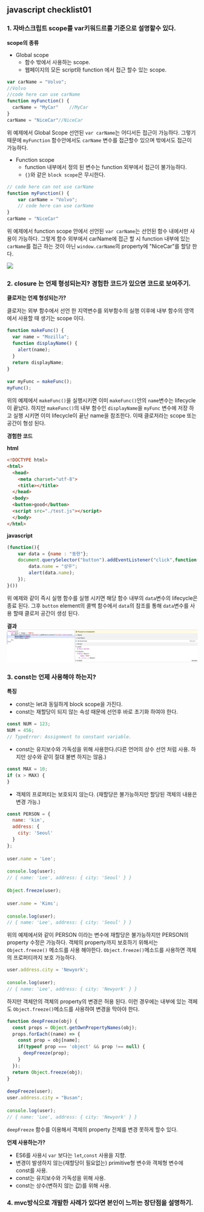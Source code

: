 ## javascript checklist01

### 1. 자바스크립트 scope를 var키워드르를 기준으로 설명할수 있다.
**scope의 종류**

- Global scope		
  - 함수 밖에서 사용하는 scope.
  - 웹페이지의 모든 script와 function 에서 접근 할수 있는 scope.

~~~javascript
var carName = "Volvo";
//Volvo
//code here can use carName
function myFunction() {    
  carName = "MyCar"    //MyCar
} 
carName = "NiceCar"//NiceCar
~~~
위 예제에서 Global Scope 선언된 `var carName`는 어디서든 접근이 가능하다. 그렇기 때문에
`myFunction` 함수안에서도 `carName` 변수를 접근할수 있으며 밖에서도 접근이 가능하다.

- Function scope
  - function 내부에서 정의 된 변수는 function 외부에서 접근이 불가능하다. 
  - `{}`와 같은 `block scope`은 무시한다.
~~~javascript
// code here can not use carName
function myFunction() {
    var carName = "Volvo";
    // code here can use carName
}
carName = "NiceCar"
~~~
위 예제에서 function scope 안에서 선언된 `var carName`는 선언된 함수 내에서만 사용이 가능하다. 그렇게 함수 외부에서 carName에 접근 할 시 function 내부에 있는 `carName`를 접근 하는 것이 아닌 `window.carName`의 property에 "NiceCar"를 할당 한다. 



<img src="http://www.datchley.name/content/images/2015/08/js-es5-scope-2.png" />




### 2. closure 는 언제 형성되는지? 경험한 코드가 있으면 코드로 보여주기.
**클로저는 언제 형성되는가?**

클로저는 외부 함수에서 선언 한 지역변수를 외부함수의 실행 이후에 내부 함수의 영역에서 사용할 때 생기는 scope 이다.

~~~javascript
function makeFunc() {
  var name = "Mozilla";
  function displayName() {
    alert(name);
  }
  return displayName;
}

var myFunc = makeFunc();
myFunc();
~~~
위의 예제에서 `makeFunc()`을 실행시키면 이미 `makeFunc()`안의 `name`변수는 lifecycle이 끝났다. 하지만 `makeFunc()`의 내부 함수인 `displayName`을 `myFunc` 변수에 저장 하고 실행 시키면 이미 lifecycle이 끝난 name을 참조한다. 이때 클로저라는 scope 또는 공간이 형성 된다.

**경험한 코드**

**html**
~~~html
<!DOCTYPE html>
<html>
  <head>
    <meta charset="utf-8">
    <title></title>
  </head>
  <body>
  <button>good</button>
  <script src="./test.js"></script>
  </body>
</html>
~~~

**javascript**
~~~javascript
(function(){
	var data = {name : "동현"};
	document.querySelector("button").addEventListener("click",function(){
      	data.name = "상우";
      	alert(data.name);
	});
}())
~~~
위 예제와 같이 즉시 실행 함수를 실행 시키면 해당 함수 내부의 `data`변수의 lifecycle은 종료 된다. 그후 `button` element의 콜백 함수에서 `data`의 참조를 통해 `data`변수를 사용 할때 클로저 공간이 생성 된다.

**결과**
<img src="./images/closeure_ex01.png" />






### 3. const는 언제 사용해야 하는지?
**특징**

- const는 let과 동일하게  block scope을 가진다.
- const는 재할당이 되지 않는 속성 때문에 선언후 바로 초기화 하여야 한다.
~~~javascript
const NUM = 123;
NUM = 456; 
// TypeError: Assignment to constant variable.
~~~

- const는 유지보수와 가독성을 위해 사용한다.(다른 언어의 상수 선언 처럼 사용. 하지만 상수와 같이 절대 불변 하지는 않음.)
~~~javascript
const MAX = 10;
if (x > MAX) {
}
~~~

- 객체의 프로퍼티는 보호되지 않는다. (재할당은 불가능하지만 할당된 객체의 내용은 변경 가능.)

~~~javascript
const PERSON = {
  name: 'kim',
  address: {
    city: 'Seoul'
  }
};

user.name = 'Lee';

console.log(user); 
// { name: 'Lee', address: { city: 'Seoul' } }

Object.freeze(user);

user.name = 'Kims';

console.log(user); 
// { name: 'Lee', address: { city: 'Seoul' } }
~~~
위의 예제에서와 같이 PERSON 이라는 변수에 재할당은 불가능하지만 PERSON의 property 수정은 가능하다. 객체의 property까지 보호하기 위해서는 `Object.freeze()` 메소드를 사용 해야한다. `Object.freeze()`메소드를 사용하면 객체의 프로퍼티까지 보호 가능하다.

~~~javascript
user.address.city = 'Newyork';

console.log(user); 
// { name: 'Lee', address: { city: 'Newyork' } }
~~~
하지만 객체안의 객체의 property의 변경은 허용 된다. 이런 경우에는 내부에 있는 객페도 `Object.freeze()`메소드를 사용하여 변경을 막아야 한다. 

~~~javascript
function deepFreeze(obj) {
  const props = Object.getOwnPropertyNames(obj);
  props.forEach((name) => {
    const prop = obj[name];
    if(typeof prop === 'object' && prop !== null) {
      deepFreeze(prop);
    }
  });
  return Object.freeze(obj);
}

deepFreeze(user);
user.address.city = "Busan";

console.log(user); 
// { name: 'Lee', address: { city: 'Newyork' } }
~~~
`deepFreeze` 함수를 이용해서 객체의 property 전체를 변경 못하게 할수 있다. 

**언제 사용하는가?**
- ES6를 사용시 `var` 보다는 `let`,`const` 사용을 지향.
- 변경이 발생하지 않는(재할당이 필요없는) primitive형 변수와 객체형 변수에 const를 사용.
- const는 유지보수와 가독성을 위해 사용.
- const는 상수(변하지 않는 값)를 위해 사용.




### 4. mvc방식으로 개발한 사례가 있다면 본인이 느끼는 장단점을 설명하기.